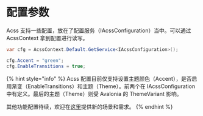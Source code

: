 # 配置参数

Acss 支持一些配置，放在了配置服务（IAcssConfiguration）当中。可以通过 AcssContext 拿到配置进行读写。

```csharp
var cfg = AcssContext.Default.GetService<IAcssConfiguration>();

cfg.Accent = "green";
cfg.EnableTransitions = true;
```

{% hint style="info" %}
Acss 配置目前仅支持设置主题颜色（Accent），是否启用渐变（EnableTransitions）和主题（Theme）。前两个在 IAcssConfiguration 中有定义。最后的主题（Theme）则受 Avalonia 的 ThemeVariant 影响。

其他功能配置待续，欢迎在[这里](https://github.com/liwuqingxin/Avalonia.Css/issues)提供新的场景和需求。
{% endhint %}
